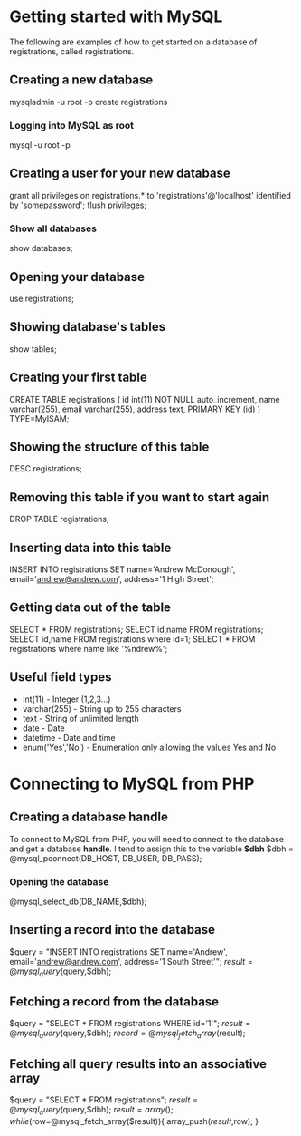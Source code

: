 # Getting started with MySQL
The following are examples of how to get started on a database of registrations, called registrations.

## Creating a new database
  mysqladmin -u root -p create registrations

### Logging into MySQL as root
  mysql -u root -p

## Creating a user for your new database
  grant all privileges on registrations.* to 'registrations'@'localhost' identified by 'somepassword';
  flush privileges;
### Show all databases
  show databases;
## Opening your database
  use registrations;
## Showing database's tables
  show tables;

## Creating your first table

  CREATE TABLE registrations (
    id int(11) NOT NULL auto_increment,
    name varchar(255),
    email varchar(255),
    address text, 
    PRIMARY KEY  (id)
  ) TYPE=MyISAM;
## Showing the structure of this table
  DESC registrations;
## Removing this table if you want to start again
  DROP TABLE registrations;

## Inserting data into this table
  INSERT INTO registrations SET name='Andrew McDonough', email='andrew@andrew.com', address='1 High Street';

## Getting data out of the table
  SELECT * FROM registrations;
  SELECT id,name FROM registrations;
  SELECT id,name FROM registrations where id=1;
  SELECT  * FROM registrations where name like '%ndrew%';

## Useful field types
  * int(11) - Integer (1,2,3...)
  * varchar(255) - String up to 255 characters
  * text - String of unlimited length
  * date - Date
  * datetime - Date and time
  * enum('Yes','No') - Enumeration only allowing the values Yes and No

# Connecting to MySQL from PHP
## Creating a database handle

To connect to MySQL from PHP, you will need to connect to the database and get a database **handle**.  I tend to assign this to the variable **$dbh**
  $dbh = @mysql_pconnect(DB_HOST, DB_USER, DB_PASS);
### Opening the database
  @mysql_select_db(DB_NAME,$dbh);   
## Inserting a record into the database
  $query = "INSERT INTO registrations SET name='Andrew', email='andrew@andrew.com', address='1 South Street'";
  $result = @mysql_query($query,$dbh);

## Fetching a record from the database
  $query = "SELECT * FROM registrations WHERE id='1'";
  $result = @mysql_query($query,$dbh);
  $record = @mysql_fetch_array($result); 

## Fetching all query results into an associative array
  $query = "SELECT * FROM registrations";
  $result=@mysql_query($query,$dbh);
  $result = array();
  while($row=@mysql_fetch_array($result)){
    array_push($result,$row);
  }